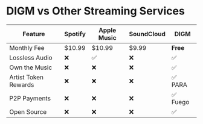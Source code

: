 # DIGM vs Other Streaming Services

| Feature | Spotify | Apple Music | SoundCloud | **DIGM** |
|---------|---------|-------------|------------|----------|
| Monthly Fee | $10.99 | $10.99 | $9.99 | **Free** |
| Lossless Audio | ❌ | ✅ | ❌ | ✅ |
| Own the Music | ❌ | ❌ | ❌ | ✅ |
| Artist Token Rewards | ❌ | ❌ | ❌ | ✅ PARA |
| P2P Payments | ❌ | ❌ | ❌ | ✅ Fuego |
| Open Source | ❌ | ❌ | ❌ | ✅ | 